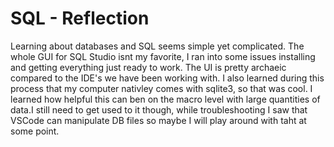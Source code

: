 # SQL - Reflection
Learning about databases and SQL seems simple yet complicated. The whole GUI for SQL Studio isnt my favorite, I ran into some issues installing and getting everything just ready to work. The UI is pretty archaeic compared to the IDE's we have been working with. I also learned during this process that my computer nativley comes with sqlite3, so that was cool. I learned how helpful this can ben on the macro level with large quantities of data.I still need to get used to it though, while troubleshooting I saw that VSCode can manipulate DB files so maybe I will play around with taht at some point. 

